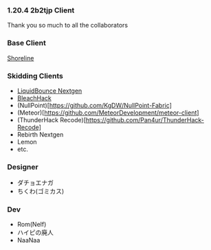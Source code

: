 ### 1.20.4 2b2tjp Client

Thank you so much to all the collaborators  
### Base Client
[Shoreline](https://github.com/HelianthusMC/Shoreline-Client)
### Skidding Clients  
- [LiquidBounce Nextgen](https://github.com/CCBlueX/LiquidBounce)
- [BleachHack](https://github.com/BleachDev/BleachHack)
- (NullPoint)[https://github.com/KgDW/NullPoint-Fabric]
- (Meteor)[https://github.com/MeteorDevelopment/meteor-client]
- (ThunderHack Recode)[https://github.com/Pan4ur/ThunderHack-Recode]
- Rebirth Nextgen
- Lemon  
- etc.  

### Designer  
- ダチョエナガ  
- ちくわ(ゴミカス)  

### Dev  
- Rom(Nelf)  
- ハイピの廃人  
- NaaNaa  
